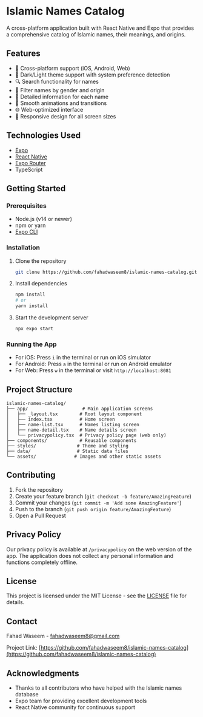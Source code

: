 # Islamic Names Catalog

A cross-platform application built with React Native and Expo that provides a comprehensive catalog of Islamic names, their meanings, and origins.

## Features

- 📱 Cross-platform support (iOS, Android, Web)
- 🌙 Dark/Light theme support with system preference detection
- 🔍 Search functionality for names
- 🎯 Filter names by gender and origin
- 📖 Detailed information for each name
- 💫 Smooth animations and transitions
- 🌐 Web-optimized interface
- 📱 Responsive design for all screen sizes

## Technologies Used

- [Expo](https://expo.dev/)
- [React Native](https://reactnative.dev/)
- [Expo Router](https://docs.expo.dev/router/introduction/)
- TypeScript

## Getting Started

### Prerequisites

- Node.js (v14 or newer)
- npm or yarn
- [Expo CLI](https://docs.expo.dev/workflow/expo-cli/)

### Installation

1. Clone the repository

   ```bash
   git clone https://github.com/fahadwaseem8/islamic-names-catalog.git
   ```

2. Install dependencies

   ```bash
   npm install
   # or
   yarn install
   ```

3. Start the development server
   ```bash
   npx expo start
   ```

### Running the App

- For iOS: Press `i` in the terminal or run on iOS simulator
- For Android: Press `a` in the terminal or run on Android emulator
- For Web: Press `w` in the terminal or visit `http://localhost:8081`

## Project Structure

```
islamic-names-catalog/
├── app/                    # Main application screens
│   ├── _layout.tsx        # Root layout component
│   ├── index.tsx          # Home screen
│   ├── name-list.tsx      # Names listing screen
│   ├── name-detail.tsx    # Name details screen
│   └── privacypolicy.tsx  # Privacy policy page (web only)
├── components/            # Reusable components
├── styles/               # Theme and styling
├── data/                 # Static data files
└── assets/              # Images and other static assets
```

## Contributing

1. Fork the repository
2. Create your feature branch (`git checkout -b feature/AmazingFeature`)
3. Commit your changes (`git commit -m 'Add some AmazingFeature'`)
4. Push to the branch (`git push origin feature/AmazingFeature`)
5. Open a Pull Request

## Privacy Policy

Our privacy policy is available at `/privacypolicy` on the web version of the app. The application does not collect any personal information and functions completely offline.

## License

This project is licensed under the MIT License - see the [LICENSE](LICENSE) file for details.

## Contact

Fahad Waseem - fahadwaseem8@gmail.com

Project Link: [https://github.com/fahadwaseem8/islamic-names-catalog](https://github.com/fahadwaseem8/islamic-names-catalog)

## Acknowledgments

- Thanks to all contributors who have helped with the Islamic names database
- Expo team for providing excellent development tools
- React Native community for continuous support
